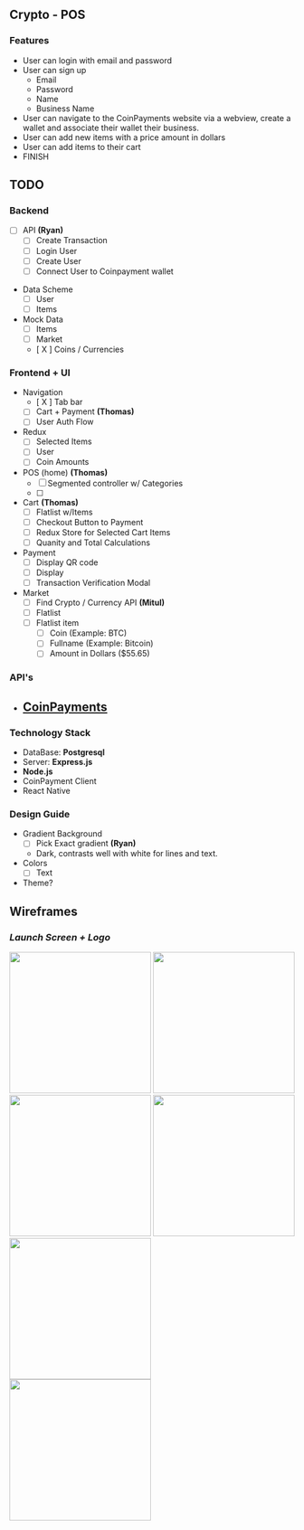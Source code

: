 ## Crypto - POS 



### Features
- User can login with email and password
- User can sign up 
	- Email 
	- Password 
	- Name
	- Business Name 
- User can navigate to the CoinPayments website via a webview, create a wallet and associate their wallet their business. 
- User can add new items with a price amount in dollars 
- User can add items to their cart 
- FINISH

## TODO 

### Backend 

- [ ] API __(Ryan)__ 
	- [ ] Create Transaction 
	- [ ] Login User
	- [ ] Create User
	- [ ] Connect User to Coinpayment wallet 
- Data Scheme 
	- [ ] User 
	- [ ] Items   
- Mock Data
	- [ ] Items 
	- [ ] Market
	- [ X ] Coins / Currencies   

### Frontend + UI 

- Navigation 
	- [ X ] Tab bar 
	- [ ] Cart + Payment __(Thomas)__	
	- [ ] User Auth Flow 
- Redux 
	- [ ] Selected Items 
	- [ ] User  
	- [ ] Coin Amounts 
- POS (home) __(Thomas)__
	- [ ] Segmented controller w/ Categories
	- [ ] 
- Cart __(Thomas)__
	- [ ] Flatlist w/Items
	- [ ] Checkout Button to Payment
	- [ ] Redux Store for Selected Cart Items
	- [ ] Quanity and Total Calculations 
- Payment  
	- [ ] Display QR code
	- [ ] Display 
	- [ ] Transaction Verification Modal 
- Market
	- [ ] Find Crypto / Currency API __(Mitul)__
	- [ ] Flatlist 
	- [ ] Flatlist item
		- [ ] Coin (Example: BTC)
		- [ ] Fullname (Example: Bitcoin) 
		- [ ] Amount in Dollars ($55.65) 

### API's 
- [CoinPayments](https://www.coinpayments.net/) 
	- 

### Technology Stack 
 - DataBase: __Postgresql__ 
 - Server: __Express.js__ 
 - __Node.js__ 
 - CoinPayment Client 
 - React Native 

### Design Guide
- Gradient Background 
	- [ ] Pick Exact gradient __(Ryan)__
	- Dark, contrasts well with white for lines and text. 
- Colors 
	- [ ] Text 
- Theme? 


## Wireframes

### *Launch Screen + Logo*
<div style={{display: flex; flex-direction: row}}>
  <img src="wireframes/icon.png" width="250" />
  <img src="wireframes/splash.png" width="250" />
</div>


<div style={{display: flex; flex-direction: row}}>
  <img src="s/events_screen_1.png" width="250" />
  <img src="screenshots/events_screen_2.png" width="250" />
  <img src="wireframes/events_screen_3.png" width="250" />
</div>

<div style={{display: flex; flex-direction: row}}>
	<img src="screenshots/event_detail_screen.png" width="250" />
</div>
